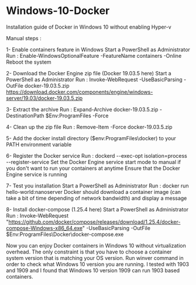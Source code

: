 # Windows-10-Docker
Installation guide of Docker in Windows 10 without enabling Hyper-v

Manual steps :

1- Enable containers feature in Windows
  Start a PowerShell as Administrator
  Run : Enable-WindowsOptionalFeature -FeatureName containers -Online
  Reboot the system
  
2- Download the Docker Engine zip file (Docker 19.03.5 here)
  Start a PowerShell as Administrator
  Run : Invoke-WebRequest -UseBasicParsing -OutFile docker-19.03.5.zip https://download.docker.com/components/engine/windows-server/19.03/docker-19.03.5.zip

3- Extract the archive
  Run : Expand-Archive docker-19.03.5.zip -DestinationPath $Env:ProgramFiles -Force

4- Clean up the zip file
  Run : Remove-Item -Force docker-19.03.5.zip

5- Add the docker install directory ($env:ProgramFiles\docker) to your PATH environment variable

6- Register the Docker service
   Run : dockerd --exec-opt isolation=process --register-service
   Set the Docker Engine service start mode to manual if you don't want to run your containers at anytime
   Ensure that the Docker Engine service is running
   
 7- Test you installation
    Start a PowerShell as Administrator
    Run : docker run hello-world:nanoserver
    Docker should download a container image (can take a bit of time depending of network bandwidth) and display a message
    
 8- Install docker-compose (1.25.4 here)
    Start a PowerShell as Administrator
    Run : Invoke-WebRequest "https://github.com/docker/compose/releases/download/1.25.4/docker-compose-Windows-x86_64.exe" -UseBasicParsing -OutFile $Env:ProgramFiles\Docker\docker-compose.exe
    
Now you can enjoy Docker containers in Windows 10 without virtualization overhead. The only constraint is that you have to choose a container system version that is matching your OS version. Run winver command in order to check what Windows 10 version you are running. I tested with 1903 and 1909 and I found that Windows 10 version 1909 can run 1903 based containers.
 
  
